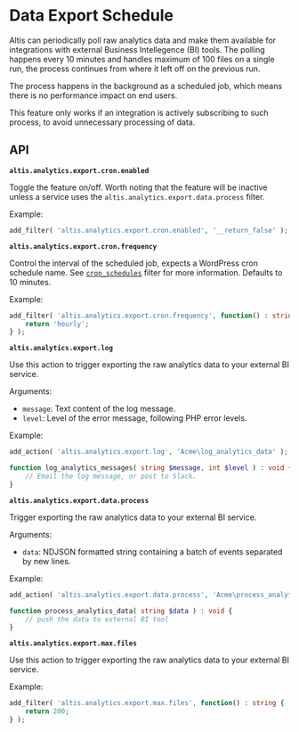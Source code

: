 # Data Export Schedule

Altis can periodically poll raw analytics data and make them available for integrations with external Business Intellegence (BI) tools. The polling happens every 10 minutes and handles maximum of 100 files on a single run, the process continues from where it left off on the previous run.

The process happens in the background as a scheduled job, which means there is no performance impact on end users.

This feature only works if an integration is actively subscribing to such process, to avoid unnecessary processing of data.

## API

**`altis.analytics.export.cron.enabled`**

Toggle the feature on/off. Worth noting that the feature will be inactive unless a service uses the `altis.analytics.export.data.process` filter.

Example:

```php
add_filter( 'altis.analytics.export.cron.enabled', '__return_false' );
```

**`altis.analytics.export.cron.frequency`**

Control the interval of the scheduled job, expects a WordPress cron schedule name. See [`cron_schedules`](https://developer.wordpress.org/reference/hooks/cron_schedules/) filter for more information. Defaults to 10 minutes.

Example:

```php
add_filter( 'altis.analytics.export.cron.frequency', function() : string {
    return 'hourly';
} );
```

**`altis.analytics.export.log`**

Use this action to trigger exporting the raw analytics data to your external BI service.

Arguments:

- `message`: Text content of the log message.
- `level`: Level of the error message, following PHP error levels.

Example:

```php
add_action( 'altis.analytics.export.log', 'Acme\log_analytics_data' );

function log_analytics_messages( string $message, int $level ) : void {
    // Email the log message, or post to Slack.
}
```

**`altis.analytics.export.data.process`**

Trigger exporting the raw analytics data to your external BI service.

Arguments:

- `data`: NDJSON formatted string containing a batch of events separated by new lines.

Example:

```php
add_action( 'altis.analytics.export.data.process', 'Acme\process_analytics_data' );

function process_analytics_data( string $data ) : void {
    // push the data to external BI tool
}
```

**`altis.analytics.export.max.files`**

Use this action to trigger exporting the raw analytics data to your external BI service.

Example:

```php
add_filter( 'altis.analytics.export.max.files', function() : string {
    return 200;
} );
```
